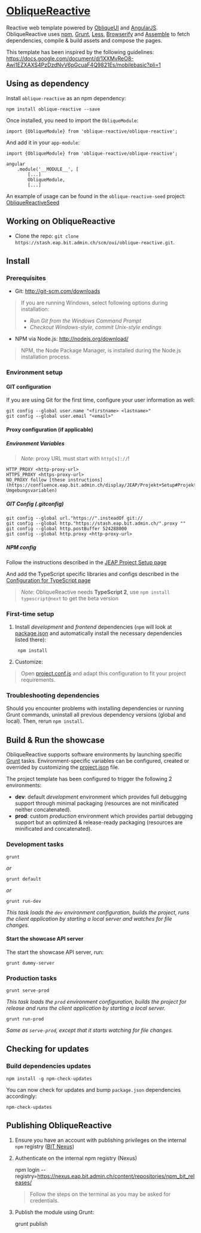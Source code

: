 # [ObliqueReactive](https://stash.eap.bit.admin.ch/projects/OUI/repos/oblique-reactive/)

Reactive web template powered by [ObliqueUI](https://stash.eap.bit.admin.ch/projects/OUI/repos/oblique-ui/) and [AngularJS](https://angularjs.org/). ObliqueReactive uses [npm](https://www.npmjs.com/), [Grunt](http://gruntjs.com/), [Less](http://lesscss.org/), [Browserify](http://browserify.org/) and [Assemble](http://assemble.io/) to fetch dependencies, compile & build assets and compose the pages.

This template has been inspired by the following guidelines:
<https://docs.google.com/document/d/1XXMvReO8-Awi1EZXAXS4PzDzdNvV6pGcuaF4Q9821Es/mobilebasic?pli=1>

## Using as dependency

Install `oblique-reactive` as an npm dependency:

	npm install oblique-reactive --save

Once installed, you need to import the `ObliqueModule`:

	import {ObliqueModule} from 'oblique-reactive/oblique-reactive';

And add it in your `app-module`:

```
import {ObliqueModule} from 'oblique-reactive/oblique-reactive';

angular
	.module('__MODULE__', [
		[...]
		ObliqueModule,
		[...]
```

An example of usage can be found in the `oblique-reactive-seed` project: [ObliqueReactiveSeed](https://stash.eap.bit.admin.ch/projects/OUI/repos/oblique-reactive-seed/)

## Working on ObliqueReactive

- Clone the repo: `git clone https://stash.eap.bit.admin.ch/scm/oui/oblique-reactive.git`.

## Install

### Prerequisites

* Git: <http://git-scm.com/downloads>

> If you are running Windows, select following options during installation:
> - _Run Git from the Windows Command Prompt_
> - _Checkout Windows-style, commit Unix-style endings_

* NPM via Node.js: <http://nodejs.org/download/>

> NPM, the Node Package Manager, is installed during the Node.js installation process.

### Environment setup

#### GIT configuration

If you are using Git for the first time, configure your user information as well:

	git config --global user.name "<firstname> <lastname>"
	git config --global user.email "<email>"

#### Proxy configuration (if applicable)

##### Environment Variables

> *Note*: proxy URL must start with `http[s]://`!

	HTTP_PROXY <http-proxy-url>
	HTTPS_PROXY <https-proxy-url>
	NO_PROXY follow [these instructions](https://confluence.eap.bit.admin.ch/display/JEAP/Projekt+Setup#ProjektSetup-Umgebungsvariablen)

##### GIT Config (.gitconfig)

	git config --global url."https://".insteadOf git://
	git config --global http."https://stash.eap.bit.admin.ch/".proxy ""
	git config --global http.postBuffer 524288000
	git config --global http.proxy <http-proxy-url>

##### <a name="npm-config"></a> NPM config

Follow the instructions described in the [JEAP Project Setup page](https://confluence.eap.bit.admin.ch/display/JEAP/Projekt+Setup#ProjektSetup-InstallationundKonfigurationvonNodeJsundNPM)

And add the TypeScript specific libraries and configs described in the [Configuration for TypeScript page](https://confluence.eap.bit.admin.ch/display/FEDEV/Configuration+for+TypeScript)

> *Note*: ObliqueReactive needs **TypeScript 2**, use `npm install typescript@next` to get the beta version

### First-time setup

1. Install *development* and *frontend* dependencies (`npm` will look at [package.json](https://stash.eap.bit.admin.ch/projects/OUI/repos/oblique-reactive/browse/package.json) and automatically install the necessary dependencies listed there):

		npm install

2. Customize:

> Open [project.conf.js](https://stash.eap.bit.admin.ch/projects/OUI/repos/oblique-reactive/browse/project.conf.js) and adapt this configuration to fit your project requirements.

### Troubleshooting dependencies

Should you encounter problems with installing dependencies or running Grunt commands, uninstall all previous dependency versions (global and local). Then, rerun `npm install`.

## Build & Run the showcase

ObliqueReactive supports software environments by launching specific [Grunt](http://gruntjs.com/) tasks.
Environment-specific variables can be configured, created or overrided by customizing the [project.json](https://stash.eap.bit.admin.ch/projects/OUI/repos/oblique-reactive/browse/project.json) file.

The project template has been configured to trigger the following 2 environments:

* **dev**: default *development* environment which provides full debugging support through minimal packaging (resources are not minificated neither concatenated).
* **prod**: custom *production* environment which provides partial debugging support but an optimized & release-ready packaging (resources are minificated and concatenated).

### Development tasks

	grunt

*or*

	grunt default

*or*

	grunt run-dev

_This task loads the `dev` environment configuration, builds the project, runs the client application by starting a local server and watches for file changes._

#### Start the showcase API server

The start the showcase API server, run:

	grunt dummy-server

### Production tasks

	grunt serve-prod

_This task loads the `prod` environment configuration, builds the project for release and runs the client application by starting a local server._

	grunt run-prod

_Same as `serve-prod`, except that it starts watching for file changes._

## Checking for updates

### Build dependencies updates

	npm install -g npm-check-updates

You can now check for updates and bump `package.json` dependencies accordingly:

	npm-check-updates

## <a name="publish"></a> Publishing ObliqueReactive

1. Ensure you have an account with publishing privileges on the internal `npm` registry ([BIT Nexus](https://nexus.eap.bit.admin.ch))
2. Authenticate on the internal npm registry (Nexus)

	npm login --registry=https://nexus.eap.bit.admin.ch/content/repositories/npm_bit_releases/

    > Follow the steps on the terminal as you may be asked for credentials.

3. Publish the module using Grunt:

	grunt publish

